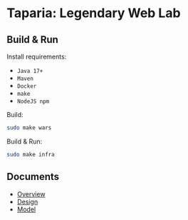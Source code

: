 # Taparia: Legendary Web Lab

## Build & Run

Install requirements:

- `Java 17+`
- `Maven`
- `Docker`
- `make`
- `NodeJS npm`

Build:

```bash
sudo make wars
```

Build & Run:

```bash
sudo make infra
```

## Documents

- [Overview](./doc/taparia-overview.md)
- [Design](./doc/taparia-design.md)
- [Model](./doc/taparia-model.md)
